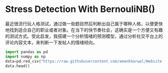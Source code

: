 # Stress Detection With BernouliNB()
最近很流行玩人格测试，通过做一些题目然后判断出自己属于哪种人格，以便更快地找到适合自己的职业或者对象。在当下的快节奏社会，这确实是一个方便又有趣的测试方式。受此启发，我搭建一个分析情绪的预测模型，通过分析社交平台上的评论内容文本，来判断一下发帖人的情绪倾向。
```python
import pandas as pd
import numpy as np
data=pd.red_csv("https://raw.githubusercontent.com/amankharwal/Website-data/master/stress.csv")
data.head()
```
